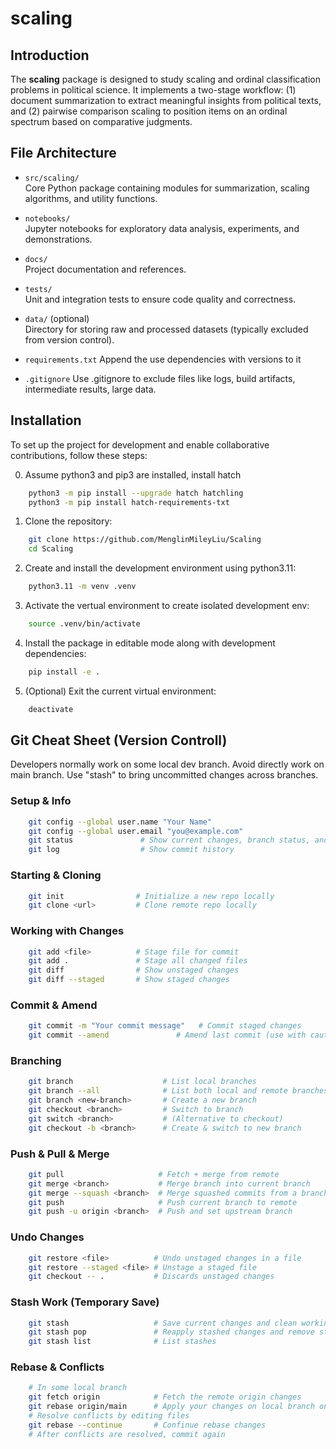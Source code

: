 # scaling

## Introduction

The **scaling** package is designed to study scaling and ordinal classification problems in political science. It implements a two-stage workflow: (1) document summarization to extract meaningful insights from political texts, and (2) pairwise comparison scaling to position items on an ordinal spectrum based on comparative judgments.

## File Architecture

- `src/scaling/`  
  Core Python package containing modules for summarization, scaling algorithms, and utility functions.

- `notebooks/`  
  Jupyter notebooks for exploratory data analysis, experiments, and demonstrations.

- `docs/`  
  Project documentation and references.

- `tests/`  
  Unit and integration tests to ensure code quality and correctness.

- `data/` (optional)  
  Directory for storing raw and processed datasets (typically excluded from version control).

- `requirements.txt`
  Append the use dependencies with versions to it

- `.gitignore`
  Use .gitignore to exclude files like logs, build artifacts, intermediate results, large data.

## Installation

To set up the project for development and enable collaborative contributions, follow these steps:

0. Assume python3 and pip3 are installed, install hatch
```bash
    python3 -m pip install --upgrade hatch hatchling
    python3 -m pip install hatch-requirements-txt
```

1. Clone the repository:
```bash
    git clone https://github.com/MenglinMileyLiu/Scaling
    cd Scaling
```

2. Create and install the development environment using python3.11:
```bash
    python3.11 -m venv .venv
```

3. Activate the vertual environment to create isolated development env:
```bash
    source .venv/bin/activate 
```

4. Install the package in editable mode along with development dependencies:
```bash
    pip install -e .
```

5. (Optional) Exit the current virtual environment:
```bash
    deactivate
```

## Git Cheat Sheet (Version Controll)
Developers normally work on some local dev branch. Avoid directly work on main branch. Use "stash" to bring uncommitted changes across branches.

### Setup & Info
```bash
    git config --global user.name "Your Name"
    git config --global user.email "you@example.com"
    git status               # Show current changes, branch status, and conflics
    git log                  # Show commit history
```

### Starting & Cloning
```bash
    git init                # Initialize a new repo locally
    git clone <url>         # Clone remote repo locally
```

### Working with Changes
```bash
    git add <file>          # Stage file for commit
    git add .               # Stage all changed files
    git diff                # Show unstaged changes
    git diff --staged       # Show staged changes
```

### Commit & Amend
```bash
    git commit -m "Your commit message"   # Commit staged changes
    git commit --amend               # Amend last commit (use with caution)
```

### Branching
```bash
    git branch                    # List local branches
    git branch --all              # List both local and remote branches
    git branch <new-branch>       # Create a new branch
    git checkout <branch>         # Switch to branch
    git switch <branch>           # (Alternative to checkout)
    git checkout -b <branch>      # Create & switch to new branch
```

### Push & Pull & Merge
```bash
    git pull                     # Fetch + merge from remote
    git merge <branch>           # Merge branch into current branch
    git merge --squash <branch>  # Merge squashed commits from a branch
    git push                     # Push current branch to remote
    git push -u origin <branch>  # Push and set upstream branch
```

### Undo Changes
```bash
    git restore <file>          # Undo unstaged changes in a file
    git restore --staged <file> # Unstage a staged file
    git checkout -- .           # Discards unstaged changes
```

### Stash Work (Temporary Save)
```bash
    git stash                   # Save current changes and clean working directory
    git stash pop               # Reapply stashed changes and remove stash
    git stash list              # List stashes
```

### Rebase & Conflicts
```bash
    # In some local branch
    git fetch origin            # Fetch the remote origin changes
    git rebase origin/main      # Apply your changes on local branch on the basis of remote origin
    # Resolve conflicts by editing files
    git rebase --continue       # Confinue rebase changes
    # After conflicts are resolved, commit again
```
